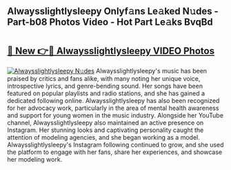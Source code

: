 ## Alwaysslightlysleepy Onlyf𝚊ns Le𝚊ked N𝚞des - Part-b08 Photos Video - Hot Part Le𝚊ks BvqBd

# <h2><a href="http://ab42602.deff.icu/?id=Alwaysslightlysleepy">🔗 New 👉🔴 Alwaysslightlysleepy VIDEO Photos</a></h2>

[![Alwaysslightlysleepy N𝚞des](https://i.imgur.com/rIISA9y.gif)](http://ab42602.deff.icu/?id=Alwaysslightlysleepy)
Alwaysslightlysleepy's music has been praised by critics and fans alike, with many noting her unique voice, introspective lyrics, and genre-bending sound. Her songs have been featured on popular playlists and radio stations, and she has gained a dedicated following online. Alwaysslightlysleepy has also been recognized for her advocacy work, particularly in the area of mental health awareness and support for young women in the music industry. Alongside her YouTube channel, Alwaysslightlysleepy also maintained an active presence on Instagram. Her stunning looks and captivating personality caught the attention of modeling agencies, and she began working as a model. Alwaysslightlysleepy's Instagram following continued to grow, and she used the platform to engage with her fans, share her experiences, and showcase her modeling work.
